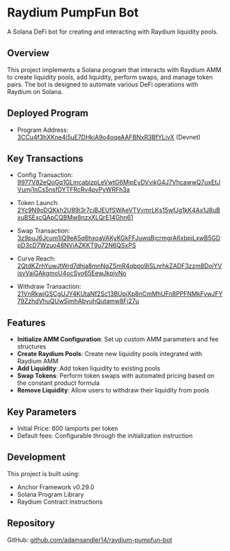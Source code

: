 # Raydium PumpFun Bot

A Solana DeFi bot for creating and interacting with Raydium liquidity pools.

## Overview

This project implements a Solana program that interacts with Raydium AMM to create liquidity pools, add liquidity, perform swaps, and manage token pairs. The bot is designed to automate various DeFi operations with Raydium on Solana.

## Deployed Program

- Program Address: [3CCu4f3hXKne4i5uE7DHkiA9o4oqeAAFBNxR3BfYLivX](https://solscan.io/account/3CCu4f3hXKne4i5uE7DHkiA9o4oqeAAFBNxR3BfYLivX?cluster=devnet) (Devnet)

## Key Transactions

- Config Transaction: [9977V82eQoGq1GLmcabizpLeVwtG6MjpEyDVvikG4J7VhcawwQ7uxEtJVumj1nCs5nsfDYTFRcRv4pvPyWRFh3a](https://solscan.io/tx/9977V82eQoGq1GLmcabizpLeVwtG6MjpEyDVvikG4J7VhcawwQ7uxEtJVumj1nCs5nsfDYTFRcRv4pvPyWRFh3a?cluster=devnet)

- Token Launch: [2Yc9N9oDQKkh2U89i3r7ciBJEUfSWAeVTVvmrLKs15wfJg1kK4Ax1J8uBxuBSExcQApCQBMw8nzxXLQrE14Ghn61](https://solscan.io/tx/2Yc9N9oDQKkh2U89i3r7ciBJEUfSWAeVTVvmrLKs15wfJg1kK4Ax1J8uBxuBSExcQApCQBMw8nzxXLQrE14Ghn61?cluster=devnet)

- Swap Transaction: [3z9puJ6Jcum1iQ9eA5q6hxoaVAKyKGkFFJuwqBjcrmgrA6xbpiLxwB5GDpD3cD7Wzuo48NViAZKKT9u72N6QSxPS](https://solscan.io/tx/3z9puJ6Jcum1iQ9eA5q6hxoaVAKyKGkFFJuwqBjcrmgrA6xbpiLxwB5GDpD3cD7Wzuo48NViAZKKT9u72N6QSxPS?cluster=devnet)

- Curve Reach: [2QtdKZrhYuwJtWrd7dhja8mnNqZSmR4qbpo9iSLnrhkZADF3zzm8DojYVisvVaiGAkgmoU4ocSyo65EewJkpjvNo](https://solscan.io/tx/2QtdKZrhYuwJtWrd7dhja8mnNqZSmR4qbpo9iSLnrhkZADF3zzm8DojYVisvVaiGAkgmoU4ocSyo65EewJkpjvNo?cluster=devnet)

- Withdraw Transaction: [21VnRkwjGSCgUJY4KUtaNf2Sc13BUpjXp8nCmMhUFn8PPFNMkFywJFY79ZzhdVhuQUwSjmhAbyuhQutamw8Fj27u](https://solscan.io/tx/21VnRkwjGSCgUJY4KUtaNf2Sc13BUpjXp8nCmMhUFn8PPFNMkFywJFY79ZzhdVhuQUwSjmhAbyuhQutamw8Fj27u?cluster=devnet)

## Features

- **Initialize AMM Configuration**: Set up custom AMM parameters and fee structures
- **Create Raydium Pools**: Create new liquidity pools integrated with Raydium AMM
- **Add Liquidity**: Add token liquidity to existing pools
- **Swap Tokens**: Perform token swaps with automated pricing based on the constant product formula
- **Remove Liquidity**: Allow users to withdraw their liquidity from pools

## Key Parameters

- Initial Price: 600 lamports per token
- Default fees: Configurable through the initialization instruction

## Development

This project is built using:
- Anchor Framework v0.29.0
- Solana Program Library
- Raydium Contract Instructions

## Repository

GitHub: [github.com/adamsandler14/raydium-pumpfun-bot](https://github.com/adamsandler14/raydium-pumpfun-bot.git)
